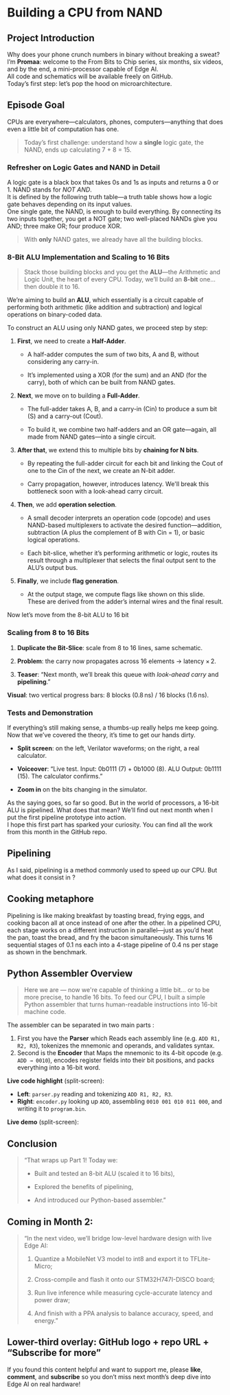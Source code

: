 # Building a CPU from NAND

## Project Introduction

Why does your phone crunch numbers in binary without breaking a sweat?  
I’m **Promaa**: welcome to the From Bits to Chip series, six months, six videos, and by the end, a mini-processor capable of Edge AI.  
All code and schematics will be available freely on GitHub.  
Today’s first step: let’s pop the hood on microarchitecture.

## Episode Goal

CPUs are everywhere—calculators, phones, computers—anything that does even a little bit of computation has one.

> Today’s first challenge: understand how a **single** logic gate, the NAND, ends up calculating 7 + 8 = 15.

### Refresher on Logic Gates and NAND in Detail

A logic gate is a black box that takes 0s and 1s as inputs and returns a 0 or 1. NAND stands for _NOT AND_.  
It is defined by the following truth table—a truth table shows how a logic gate behaves depending on its input values.  
One single gate, the NAND, is enough to build everything. By connecting its two inputs together, you get a NOT gate; two well-placed NANDs give you AND; three make OR; four produce XOR.

> With **only** NAND gates, we already have all the building blocks.

### 8-Bit ALU Implementation and Scaling to 16 Bits

> Stack those building blocks and you get the **ALU**—the Arithmetic and Logic Unit, the heart of every CPU. Today, we’ll build an **8-bit** one… then double it to 16.

We’re aiming to build an **ALU**, which essentially is a circuit capable of performing both arithmetic (like addition and subtraction) and logical operations on binary-coded data.

To construct an ALU using only NAND gates, we proceed step by step:

1. **First**, we need to create a **Half-Adder**.
    
    - A half-adder computes the sum of two bits, A and B, without considering any carry-in.
        
    - It’s implemented using a XOR (for the sum) and an AND (for the carry), both of which can be built from NAND gates.
        
    
2. **Next**, we move on to building a **Full-Adder**.
    
    - The full-adder takes A, B, and a carry-in (Cin) to produce a sum bit (S) and a carry-out (Cout).
        
    - To build it, we combine two half-adders and an OR gate—again, all made from NAND gates—into a single circuit.
        
    
3. **After that**, we extend this to multiple bits by **chaining for N bits**.
    
    - By repeating the full-adder circuit for each bit and linking the Cout of one to the Cin of the next, we create an N-bit adder.
        
    - Carry propagation, however, introduces latency. We'll break this bottleneck soon with a look-ahead carry circuit.
        
    
4. **Then**, we add **operation selection**.
    
    - A small decoder interprets an operation code (opcode) and uses NAND-based multiplexers to activate the desired function—addition, subtraction (A plus the complement of B with Cin = 1), or basic logical operations.
        
    - Each bit-slice, whether it’s performing arithmetic or logic, routes its result through a multiplexer that selects the final output sent to the ALU’s output bus.
        
    
5. **Finally**, we include **flag generation**.
    
    - At the output stage, we compute flags like shown on this slide. These are derived from the adder’s internal wires and the final result.

Now let’s move from the 8-bit ALU to 16 bit

### Scaling from 8 to 16 Bits

1. **Duplicate the Bit-Slice**: scale from 8 to 16 lines, same schematic.
    
2. **Problem**: the carry now propagates across 16 elements → latency × 2.
    
3. **Teaser**: “Next month, we’ll break this queue with _look-ahead carry_ and **pipelining**.”

**Visual**: two vertical progress bars: 8 blocks (0.8 ns) / 16 blocks (1.6 ns).

### Tests and Demonstration

If everything’s still making sense, a thumbs-up really helps me keep going.  
Now that we’ve covered the theory, it’s time to get our hands dirty.

- **Split screen**: on the left, Verilator waveforms; on the right, a real calculator.
    
- **Voiceover**: “Live test. Input: 0b0111 (7) + 0b1000 (8). ALU Output: 0b1111 (15). The calculator confirms.”
    
- **Zoom in** on the bits changing in the simulator.

As the saying goes, so far so good. But in the world of processors, a 16-bit ALU is pipelined. What does that mean? We’ll find out next month when I put the first pipeline prototype into action.  
I hope this first part has sparked your curiosity. You can find all the work from this month in the GitHub repo.

## Pipelining 
As I said, pipelining is a method commonly used to speed up our CPU. But what does it consist in ? 

## Cooking metaphore
Pipelining is like making breakfast by toasting bread, frying eggs, and cooking bacon all at once instead of one after the other. In a pipelined CPU, each stage works on a different instruction in parallel—just as you’d heat the pan, toast the bread, and fry the bacon simultaneously. This turns 16 sequential stages of 0.1 ns each  into a 4-stage pipeline of 0.4 ns per stage as shown in the benchmark.

## Python Assembler Overview
> Here we are — now we're capable of thinking a little bit… or to be more precise, to handle 16 bits. To feed our CPU, I built a simple Python assembler that turns human-readable instructions into 16-bit machine code.

The assembler can be separated in two main parts : 
1. First you have the **Parser** which Reads each assembly line (e.g. `ADD R1, R2, R3`), tokenizes the mnemonic and operands, and validates syntax.  
2. Second is the **Encoder** that Maps the mnemonic to its 4-bit opcode (e.g. `ADD → 0010`), encodes register fields into their bit positions, and packs everything into a 16-bit word.

**Live code highlight** (split-screen):  
- **Left**: `parser.py` reading and tokenizing `ADD R1, R2, R3`.  
- **Right**: `encoder.py` looking up `ADD`, assembling `0010 001 010 011 000`, and writing it to `program.bin`.

**Live demo** (split-screen):
## Conclusion

> “That wraps up Part 1! Today we:
> 
> - Built and tested an 8-bit ALU (scaled it to 16 bits),
>     
> - Explored the benefits of pipelining,
>     
> - And introduced our Python-based assembler.”
>     

## **Coming in Month 2**:

> “In the next video, we’ll bridge low-level hardware design with live Edge AI:
> 
> 1. Quantize a MobileNet V3 model to int8 and export it to TFLite-Micro;
>     
> 2. Cross-compile and flash it onto our STM32H747I-DISCO board;
>     
> 3. Run live inference while measuring cycle-accurate latency and power draw;
>     
> 4. And finish with a PPA analysis to balance accuracy, speed, and energy.”
>     


## **Lower-third overlay**: GitHub logo + repo URL + “Subscribe for more”
If you found this content helpful and want to support me, please **like**, **comment**, and **subscribe** so you don’t miss next month’s deep dive into Edge AI on real hardware!
